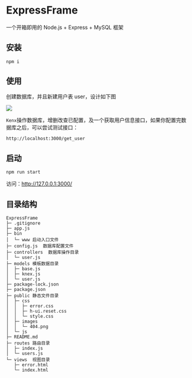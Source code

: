 # ExpressFrame

一个开箱即用的 Node.js + Express + MySQL 框架

## 安装

```
npm i
```

## 使用

创建数据库，并且新建用户表 user，设计如下图

![](https://pic.zeyiwl.cn/yunimg/20221119193505.png)

`Kenx`操作数据库，增删改查已配置，及一个获取用户信息接口，如果你配置完数据库之后，可以尝试测试接口：

```html
http://localhost:3000/get_user
```

## 启动

```
npm run start
```

访问：http://127.0.0.1:3000/

## 目录结构

```
ExpressFrame
├─ .gitignore
├─ app.js
├─ bin
│  └─ www 启动入口文件
├─ config.js  数据库配置文件
├─ controllers  数据库操作目录
│  └─ user.js
├─ models 模板数据目录
│  ├─ base.js
│  ├─ knex.js
│  └─ user.js
├─ package-lock.json
├─ package.json
├─ public 静态文件目录
│  ├─ css
│  │  ├─ error.css
│  │  ├─ h-ui.reset.css
│  │  └─ style.css
│  ├─ images
│  │  └─ 404.png
│  └─ js
├─ README.md
├─ routes 路由目录
│  ├─ index.js
│  └─ users.js
└─ views  视图目录
   ├─ error.html
   └─ index.html

```
